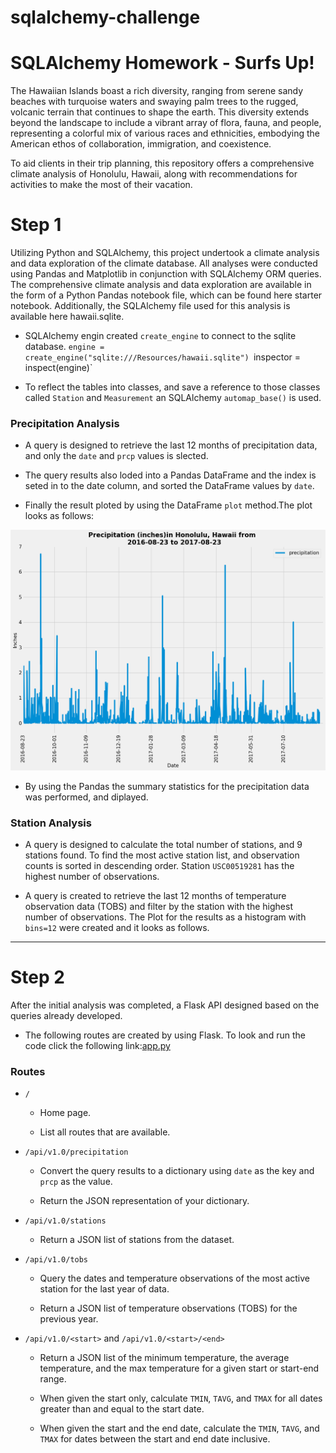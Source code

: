 # sqlalchemy-challenge 
# SQLAlchemy Homework - Surfs Up! 


The Hawaiian Islands boast a rich diversity, ranging from serene sandy beaches with turquoise waters and swaying palm trees to the rugged, volcanic terrain that continues to shape the earth. This diversity extends beyond the landscape to include a vibrant array of flora, fauna, and people, representing a colorful mix of various races and ethnicities, embodying the American ethos of collaboration, immigration, and coexistence.

To aid clients in their trip planning, this repository offers a comprehensive climate analysis of Honolulu, Hawaii, along with recommendations for activities to make the most of their vacation.

# Step 1
Utilizing Python and SQLAlchemy, this project undertook a climate analysis and data exploration of the climate database. All analyses were conducted using Pandas and Matplotlib in conjunction with SQLAlchemy ORM queries. The comprehensive climate analysis and data exploration are available in the form of a Python Pandas notebook file, which can be found here starter notebook. Additionally, the SQLAlchemy file used for this analysis is available here hawaii.sqlite.

* SQLAlchemy engin created `create_engine` to connect to the sqlite database. ` engine = create_engine("sqlite:///Resources/hawaii.sqlite") 
`inspector = inspect(engine)`

* To reflect the tables into classes, and save a reference to those classes called `Station` and `Measurement` an SQLAlchemy `automap_base()` is used.

### <a name="Precipitation_Analysis"></a> Precipitation Analysis

* A query is designed to retrieve the last 12 months of precipitation data, and only the `date` and `prcp` values is slected.

* The query results also loded into a Pandas DataFrame and the index is seted in to the date column, and sorted the DataFrame values by `date`.

* Finally the result ploted by using the DataFrame `plot` method.The plot looks as follows:

 ![precipitation](Images/Precipitation_Plot.png)

* By using the Pandas the summary statistics for the precipitation data was performed, and diplayed. 

### <a name="Station_Analysis"></a> Station Analysis

* A query is designed to calculate the total number of stations, and 9 stations found. To find the most active station list, and observation counts is sorted in descending order. Station `USC00519281` has the highest number of observations.

* A query is created to retrieve the last 12 months of temperature observation data (TOBS) and filter by the station with the highest number of observations. The Plot for the results as a histogram with `bins=12` were created and it looks as follows. 

- - -

# Step 2 

After the initial analysis was completed, a Flask API designed based on the queries already developed.

* The following routes are created by using Flask. To look and run the code click the following link:[app.py](app.py)

### <a name="Routes"></a> Routes

* `/`

  * Home page.

  * List all routes that are available.

* `/api/v1.0/precipitation`

  * Convert the query results to a dictionary using `date` as the key and `prcp` as the value.

  * Return the JSON representation of your dictionary.

* `/api/v1.0/stations`

  * Return a JSON list of stations from the dataset.

* `/api/v1.0/tobs`
  * Query the dates and temperature observations of the most active station for the last year of data.
  
  * Return a JSON list of temperature observations (TOBS) for the previous year.

* `/api/v1.0/<start>` and `/api/v1.0/<start>/<end>`

  * Return a JSON list of the minimum temperature, the average temperature, and the max temperature for a given start or start-end range.

  * When given the start only, calculate `TMIN`, `TAVG`, and `TMAX` for all dates greater than and equal to the start date.

  * When given the start and the end date, calculate the `TMIN`, `TAVG`, and `TMAX` for dates between the start and end date inclusive.




